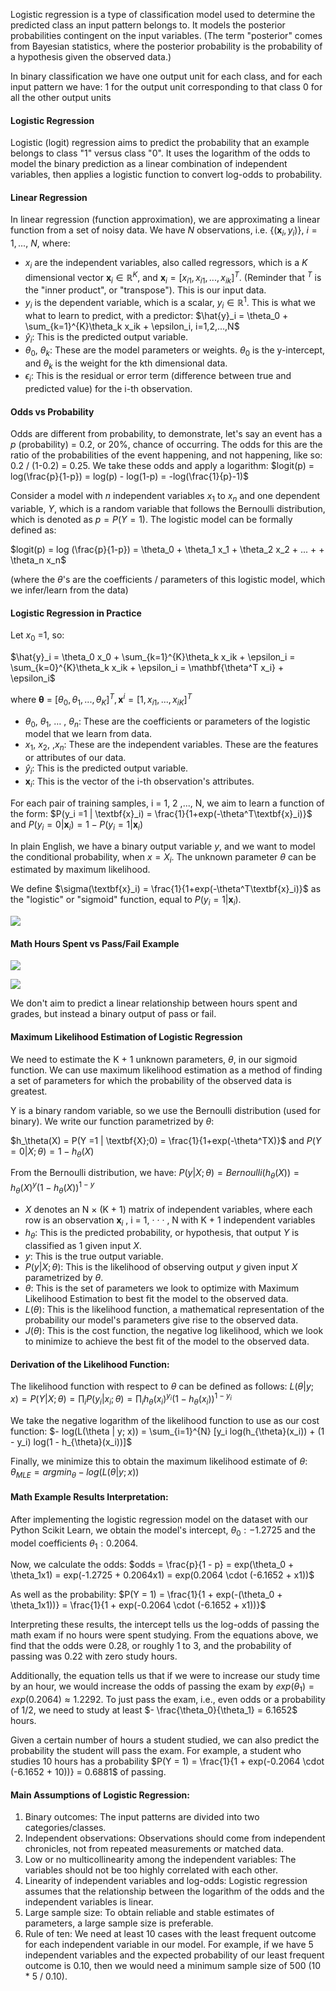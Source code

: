 Logistic regression is a type of classification model used to determine the predicted class an input pattern belongs to. It models the posterior probabilities contingent on the input variables. (The term "posterior" comes from Bayesian statistics, where the posterior probability is the probability of a hypothesis given the observed data.)

In binary classification we have one output unit for each class, and for each input pattern we have:
	1 for the output unit corresponding to that class
	0 for all the other output units

#### Logistic Regression
Logistic (logit) regression aims to predict the probability that an example belongs to class "1" versus class "0". It uses the logarithm of the odds to model the binary prediction as a linear combination of independent variables, then applies a logistic function to convert log-odds to probability. 
#### Linear Regression
In linear regression (function approximation), we are approximating a linear function from a set of noisy data. We have *N* observations, i.e. {$(\textbf{x}_i,y_i)$}, $i = 1, ... ,$ *N*, where:
- $x_i$ are the independent variables, also called regressors, which is a *K* dimensional vector $\textbf{x}_i \in \mathbb{R}^K$, and $\textbf{x}_i = [x_{i1}, x_{i1}, ... ,x_{ik}]^T$. (Reminder that $^T$ is the "inner product", or "transpose"). This is our input data.
- $y_i$ is the dependent variable, which is a scalar, $y_i \in \mathbb{R}^1$. This is what we what to learn to predict, with a predictor: $\hat{y}_i = \theta_0 + \sum_{k=1}^{K}\theta_k x_ik + \epsilon_i, i=1,2,...,N$
- $\hat{y}_i$: This is the predicted output variable.
- $\theta_0$, $\theta_k$: These are the model parameters or weights. $\theta_0$ is the y-intercept, and $\theta_k$ is the weight for the kth dimensional data.
- $\epsilon_i$: This is the residual or error term (difference between true and predicted value) for the i-th observation.
#### Odds vs Probability
Odds are different from probability, to demonstrate, let's say an event has a $p$ (probability) = 0.2, or 20%, chance of occurring. The odds for this are the ratio of the probabilities of the event happening, and not happening, like so: 0.2 / (1-0.2) = 0.25. We take these odds and apply a logarithm: $logit(p) = log(\frac{p}{1-p}) = log(p) - log(1-p) = -log(\frac{1}{p}-1)$ 

Consider a model with *n* independent variables $x_1$ to $x_n$ and one dependent variable, *Y*, which is a random variable that follows the Bernoulli distribution, which is denoted as $p = P(Y=1)$. The logistic model can be formally defined as:

$logit(p) = log (\frac{p}{1-p}) = \theta_0 + \theta_1 x_1 + \theta_2 x_2 + ... + + \theta_n x_n$

(where the $\theta$'s are the coefficients / parameters of this logistic model, which we infer/learn from the data)
#### Logistic Regression in Practice
Let $x_0$ =1, so:

$\hat{y}_i = \theta_0 x_0 + \sum_{k=1}^{K}\theta_k x_ik + \epsilon_i = \sum_{k=0}^{K}\theta_k x_ik + \epsilon_i = \mathbf{\theta^T x_i} + \epsilon_i$ 

where $\mathbf{\theta}$ = $[\theta_0, \theta_1, ... , \theta_K]^T, \textbf{x}^i = [1, x_{i1}, ..., x_{iK}]^T$ 

- $\theta_0$, $\theta_1$, … , $\theta_n$: These are the coefficients or parameters of the logistic model that we learn from data.
- $x_1$, $x_2$, ,$x_n$: These are the independent variables. These are the features or attributes of our data.
- $\hat{y}_i$: This is the predicted output variable.
- $\textbf{x}_i$: This is the vector of the i-th observation's attributes.

For each pair of training samples, i = 1, 2 ,..., N, we aim to learn a function of the form:
$P(y_i =1 | \textbf{x}_i) = \frac{1}{1+exp(-\theta^T\textbf{x}_i)}$ and $P(y_i = 0| \textbf{x}_i) = 1 - P(y_i =1 | \textbf{x}_i)$ 

In plain English, we have a binary output variable $y$, and we want to model the conditional probability, when $x = X_i$. The unknown parameter $\theta$ can be estimated by maximum likelihood.

We define $\sigma(\textbf{x}_i) = \frac{1}{1+exp(-\theta^T\textbf{x}_i)}$ as the "logistic" or "sigmoid" function, equal to $P(y_i =1 | \textbf{x}_i)$.

![](Images/chrome_4UJRwSQIBc.png)
#### Math Hours Spent vs Pass/Fail Example
![](Images/chrome_glAYAERnn6.png)

![](Images/chrome_g4tk7OriAi.png)

We don't aim to predict a linear relationship between hours spent and grades, but instead a binary output of pass or fail.
#### Maximum Likelihood Estimation of Logistic Regression
We need to estimate the K + 1 unknown parameters, $\theta$, in our sigmoid function. We can use maximum likelihood estimation as a method of finding a set of parameters for which the probability of the observed data is greatest. 

Y is a binary random variable, so we use the Bernoulli distribution (used for binary). We write our function parametrized by $\theta$:

$h_\theta(X) = P(Y =1 | \textbf{X};0) = \frac{1}{1+exp(-\theta^TX)}$ 
and 
$P(Y=0 | X ; \theta) = 1 - h_\theta (X)$ 

From the Bernoulli distribution, we have:
$P(y | X ; \theta) = Bernoulli(h_\theta(X)) = h_\theta(X)^y(1-h_\theta(X))^{1-y}$

- $X$ denotes an N × (K + 1) matrix of independent variables, where each row is an observation $\textbf{x}_i$ , i = 1, · · · , N with K + 1 independent variables
- $h_\theta$: This is the predicted probability, or hypothesis, that output $Y$ is classified as 1 given input $X$.
- $y$: This is the true output variable.
- $P(y | X ; \theta)$: This is the likelihood of observing output $y$ given input $X$ parametrized by $\theta$.
- $\theta$: This is the set of parameters we look to optimize with Maximum Likelihood Estimation to best fit the model to the observed data.
- $L(\theta)$: This is the likelihood function, a mathematical representation of the probability our model's parameters give rise to the observed data.
- $J(\theta)$: This is the cost function, the negative log likelihood, which we look to minimize to achieve the best fit of the model to the observed data.
#### Derivation of the Likelihood Function:
The likelihood function with respect to $\theta$ can be defined as follows:
$L(\theta | y; x) = P(Y | X; \theta) = \prod_{i} P(y_i | x_i; \theta) = \prod_{i} h_{\theta}(x_i)^{y_i}(1 - h_{\theta}(x_i))^{1-y_i}$

We take the negative logarithm of the likelihood function to use as our cost function:
$- log(L(\theta | y; x)) = \sum_{i=1}^{N} [y_i log(h_{\theta}(x_i)) + (1 - y_i) log(1 - h_{\theta}(x_i))]$

Finally, we minimize this to obtain the maximum likelihood estimate of $\theta$:
$\theta_{MLE} = argmin_\theta - log(L(\theta | y; x))$
#### Math Example Results Interpretation:
After implementing the logistic regression model on the dataset with our Python Scikit Learn, we obtain the model's intercept, $\theta_0: -1.2725$ and the model coefficients $\theta_1: 0.2064$.

Now, we calculate the odds: 
$odds = \frac{p}{1 - p} = exp(\theta_0 + \theta_1x1) = exp(-1.2725 + 0.2064x1) = exp(0.2064 \cdot (-6.1652 + x1))$

As well as the probability:
$P(Y = 1) = \frac{1}{1 + exp(-(\theta_0 + \theta_1x1))} = \frac{1}{1 + exp(-0.2064 \cdot (-6.1652 + x1))}$ 

Interpreting these results, the intercept tells us the log-odds of passing the math exam if no hours were spent studying. From the equations above, we find that the odds were 0.28, or roughly 1 to 3, and the probability of passing was 0.22 with zero study hours.

Additionally, the equation tells us that if we were to increase our study time by an hour, we would increase the odds of passing the exam by $exp(\theta_1) = exp(0.2064) \approx 1.2292$. To just pass the exam, i.e., even odds or a probability of 1/2, we need to study at least $- \frac{\theta_0}{\theta_1} = 6.1652$ hours.

Given a certain number of hours a student studied, we can also predict the probability the student will pass the exam. For example, a student who studies 10 hours has a probability $P(Y = 1) = \frac{1}{1 + exp(-0.2064 \cdot (-6.1652 + 10))} = 0.6881$ of passing.
#### Main Assumptions of Logistic Regression:
1. Binary outcomes: The input patterns are divided into two categories/classes.
2. Independent observations: Observations should come from independent chronicles, not from repeated measurements or matched data.
3. Low or no multicollinearity among the independent variables: The variables should not be too highly correlated with each other.
4. Linearity of independent variables and log-odds: Logistic regression assumes that the relationship between the logarithm of the odds and the independent variables is linear.
5. Large sample size: To obtain reliable and stable estimates of parameters, a large sample size is preferable.
6. Rule of ten: We need at least 10 cases with the least frequent outcome for each independent variable in our model. For example, if we have 5 independent variables and the expected probability of our least frequent outcome is 0.10, then we would need a minimum sample size of 500 (10 * 5 / 0.10).